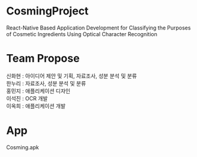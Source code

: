 # CosmingProject
React-Native Based Application Development for Classifying the Purposes of Cosmetic Ingredients Using Optical Character Recognition

# Team Propose
신화현 : 아이디어 제안 및 기획, 자료조사, 성분 분석 및 분류<br/>
한누리 : 자료조사, 성분 분석 및 분류<br/>
홍민지 : 애플리케이션 디자인<br/>
이석진 : OCR 개발<br/>
이옥희 : 애플리케이션 개발<br/>

# App
Cosming.apk
